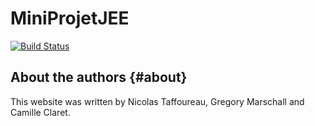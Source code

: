 # MiniProjetJEE

[![Build Status](https://travis-ci.com/ntaff/MiniProjetJEE.svg?branch=master)](https://travis-ci.com/ntaff/MiniProjetJEE)


About the authors                                                  {#about}
-----------------

This website was written by Nicolas Taffoureau, Gregory Marschall and Camille Claret.
